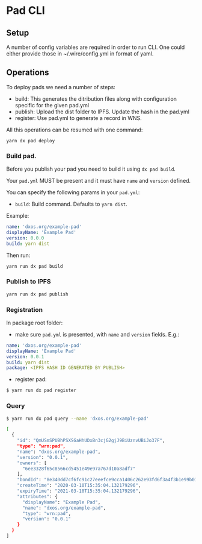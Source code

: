# Pad CLI

## Setup

A number of config variables are required in order to run CLI. One could either provide those in ~/.wire/config.yml in format of yaml.

## Operations

To deploy pads we need a number of steps:

- build: This generates the ditribution files along with configuration specific for the given pad.yml
- publish: Upload the dist folder to IPFS. Update the hash in the pad.yml
- register: Use pad.yml to generate a record in WNS.

All this operations can be resumed with one command:

```
yarn dx pad deploy
```

### Build pad.

Before you publish your pad you need to build it using `dx pad build`.

Your `pad.yml` MUST be present and it must have `name` and `version` defined.

You can specify the following params in your `pad.yml`:

- `build`: Build command. Defaults to `yarn dist`.

Example:

```yml
name: 'dxos.org/example-pad'
displayName: 'Example Pad'
version: 0.0.0
build: yarn dist
```

Then run:

```bash
yarn run dx pad build

```

### Publish to IPFS

```bash
yarn run dx pad publish
```

### Registration

In package root folder:

- make sure `pad.yml` is presented, with `name` and `version` fields. E.g.:

```yaml
name: 'dxos.org/example-pad'
displayName: 'Example Pad'
version: 0.0.1
build: yarn dist
package: <IPFS HASH ID GENERATED BY PUBLISH>
```

- register pad:

```bash
$ yarn run dx pad register
```

### Query

```bash
$ yarn run dx pad query --name 'dxos.org/example-pad'

[
  {
    "id": "QmUSmSPUBhPSXSGaHhUDxBn3cjG2gjJ9BiUznvUBiJo37F",
    "type": "wrn:pad",
    "name": "dxos.org/example-pad",
    "version": "0.0.1",
    "owners": [
      "6ee3328f65c8566cd5451e49e97a767d10a8adf7"
    ],
    "bondId": "8e340dd7cf6fc91c27eeefce9cca1406c262e93fd6f3a4f3b1e99b01161fcef3",
    "createTime": "2020-03-10T15:35:04.132179296",
    "expiryTime": "2021-03-10T15:35:04.132179296",
    "attributes": {
      "displayName": "Example Pad",
      "name": "dxos.org/example-pad",
      "type": "wrn:pad",
      "version": "0.0.1"
    }
  }
]
```
